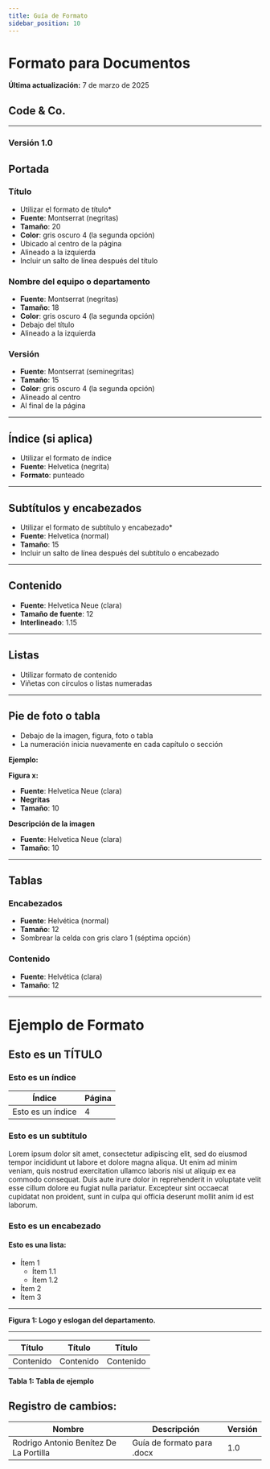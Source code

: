 ```yaml
---
title: Guía de Formato 
sidebar_position: 10
---
```



# Formato para Documentos
**Última actualización:** 7 de marzo de 2025  
## Code & Co.

---

### Versión 1.0

## Portada

### Título

- Utilizar el formato de título*
- **Fuente**: Montserrat (negritas)
- **Tamaño**: 20
- **Color**: gris oscuro 4 (la segunda opción)
- Ubicado al centro de la página
- Alineado a la izquierda
- Incluir un salto de línea después del título

### Nombre del equipo o departamento

- **Fuente**: Montserrat (negritas)
- **Tamaño**: 18
- **Color**: gris oscuro 4 (la segunda opción)
- Debajo del título
- Alineado a la izquierda

### Versión

- **Fuente**: Montserrat (seminegritas)
- **Tamaño**: 15
- **Color**: gris oscuro 4 (la segunda opción)
- Alineado al centro
- Al final de la página

---

## Índice (si aplica)

- Utilizar el formato de índice
- **Fuente**: Helvetica (negrita)
- **Formato**: punteado

---

## Subtítulos y encabezados

- Utilizar el formato de subtítulo y encabezado*
- **Fuente**: Helvetica (normal)
- **Tamaño**: 15
- Incluir un salto de línea después del subtítulo o encabezado

---

## Contenido

- **Fuente**: Helvetica Neue (clara)
- **Tamaño de fuente**: 12
- **Interlineado**: 1.15

---

## Listas

- Utilizar formato de contenido
- Viñetas con círculos o listas numeradas

---

## Pie de foto o tabla

- Debajo de la imagen, figura, foto o tabla
- La numeración inicia nuevamente en cada capítulo o sección

**Ejemplo:**

**Figura x:**

- **Fuente**: Helvetica Neue (clara)
- **Negritas**
- **Tamaño**: 10

**Descripción de la imagen**

- **Fuente**: Helvetica Neue (clara)
- **Tamaño**: 10

---

## Tablas

### Encabezados

- **Fuente**: Helvética (normal)
- **Tamaño**: 12
- Sombrear la celda con gris claro 1 (séptima opción)

### Contenido

- **Fuente**: Helvética (clara)
- **Tamaño**: 12

---

# Ejemplo de Formato

## Esto es un TÍTULO

### Esto es un índice

Índice | Página
--- | ---
Esto es un índice | 4

### Esto es un subtítulo

Lorem ipsum dolor sit amet, consectetur adipiscing elit, sed do eiusmod tempor incididunt ut labore et dolore magna aliqua. Ut enim ad minim veniam, quis nostrud exercitation ullamco laboris nisi ut aliquip ex ea commodo consequat. Duis aute irure dolor in reprehenderit in voluptate velit esse cillum dolore eu fugiat nulla pariatur. Excepteur sint occaecat cupidatat non proident, sunt in culpa qui officia deserunt mollit anim id est laborum.

### Esto es un encabezado

#### Esto es una lista:

- Ítem 1
  - Ítem 1.1
  - Ítem 1.2
- Ítem 2
- Ítem 3

---

**Figura 1: Logo y eslogan del departamento.**

---

| Título  | Título  | Título  |
|---------|---------|---------|
| Contenido | Contenido | Contenido |

**Tabla 1: Tabla de ejemplo**



## Registro de cambios:

| Nombre                                | Descripción                      | Versión  |
|---------------------------------------|----------------------------------|---------|
| Rodrigo Antonio Benítez De La Portilla | Guía de formato para .docx      | 1.0     |

